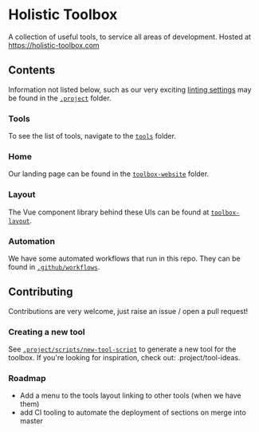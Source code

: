 # Holistic Toolbox

A collection of useful tools, to service all areas of development. Hosted at https://holistic-toolbox.com

## Contents
Information not listed below, such as our very exciting [linting settings](/.project/toolbox-linting) may be found in the [`.project`](/.project) folder.

### Tools
To see the list of tools, navigate to the [`tools`](/tools) folder.

### Home
Our landing page can be found in the [`toolbox-website`](/toolbox-website) folder.

### Layout
The Vue component library behind these UIs can be found at [`toolbox-layout`](/toolbox-layout).

### Automation
We have some automated workflows that run in this repo. They can be found in [`.github/workflows`](/.github/workflows).

## Contributing
Contributions are very welcome, just raise an issue / open a pull request!

### Creating a new tool
See [`.project/scripts/new-tool-script`](.project/scripts/new-tool-script) to generate a new tool for the toolbox. If you're looking for inspiration, check out: .project/tool-ideas.

### Roadmap
- Add a menu to the tools layout linking to other tools (when we have them)
- add CI tooling to automate the deployment of sections on merge into master
